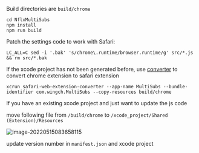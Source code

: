 

Build directories are `build/chrome` 

```
cd NflxMultiSubs
npm install
npm run build
```

Patch the settings code to work with Safari:

```
LC_ALL=C sed -i '.bak' 's/chrome\.runtime/browser.runtime/g' src/*.js && rm src/*.bak
```

If the xcode project has not been generated before,   use [converter](https://developer.apple.com/documentation/safariservices/safari_web_extensions/converting_a_web_extension_for_safari) to convert chrome extension to safari extension

```
xcrun safari-web-extension-converter --app-name MultiSubs --bundle-identifier com.wingch.MultiSubs --copy-resources build/chrome
```

If you have an existing xcode project and just want to update the js code

move following file from `/build/chrome` to `/xcode_project/Shared (Extension)/Resources`

![image-20220515083658115](doc/Step/image-20220515083658115.png)

update version number in `manifest.json` and xcode project

 
